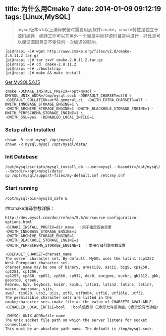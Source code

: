 title: 为什么用Cmake？
date: 2014-01-09 09:12:19
tags: [Linux,MySQL]
---

>mysql版本5.5以上编译安装时需要用到软件cmake，cmake特性是独立于源码编译，编译工作可以在另外一个目录中而非源码目录中进行，好处是可以保证源码目录不受任何一次编译的影响。

```
[pi@raspi ~]# wget http://www.cmake.org/files/v2.8/cmake-2.8.11.2.tar.gz
[pi@raspi ~]# tar zxvf cmake-2.8.11.2.tar.gz
[pi@raspi ~]# cd  cmake-2.8.11.2
[pi@raspi ~]# ./bootstrap
[pi@raspi ~]# make && make install
```

[Get MySQL5.6.15](http://dev.mysql.com/get/Downloads/MySQL-5.6/mysql-5.6.15.tar.gz)

``` shell
cmake -DCMAKE_INSTALL_PREFIX=/opt/mysql -DMYSQL_UNIX_ADDR=/tmp/mysql.sock -DDEFAULT_CHARSET=utf8 \
-DDEFAULT_COLLATION=utf8_general_ci  -DWITH_EXTRA_CHARSETS=all -DWITH_INNOBASE_STORAGE_ENGINE=1 \
-DWITH_ARCHIVE_STORAGE_ENGINE=1 -DWITH_BLACKHOLE_STORAGE_ENGINE=1 -DWITH_PERFSCHEMA_STORAGE_ENGINE=1 \
-DWITH_SSL=yes  -DENABLED_LOCAL_INFILE=1
```
<!-- more -->
### Setup after Installed

```
chown -R root.mysql /opt/mysql/ 
chown -R mysql.mysql /opt/mysql/data/
```

### Init Database

```
/opt/mysql/scripts/mysql_install_db --user=mysql --basedir=/opt/mysql/ --datadir=/opt/mysql/data/
cp /opt/mysql/support-files/my-default.cnf /etc/my.cnf
```

### Start running

`/opt/mysql/bin/mysqld_safe & `

##cmake编译参数详解：

```
http://dev.mysql.com/doc/refman/5.6/en/source-configuration-options.html
-DCMAKE_INSTALL_PREFIX=dir_name  ：用于指定安装目录
-DWITH_INNOBASE_STORAGE_ENGINE=1
-DWITH_ARCHIVE_STORAGE_ENGINE=1
-DWITH_BLACKHOLE_STORAGE_ENGINE=1
-DWITH_PERFSCHEMA_STORAGE_ENGINE=1  ：常用存储引擎参数设置

-DDEFAULT_CHARSET=charset_name
The server character set. By default, MySQL uses the latin1 (cp1252 West European) character set.
charset_name may be one of binary, armscii8, ascii, big5, cp1250, cp1251, cp1256, 
cp1257, cp850, cp852, cp866, cp932, dec8, eucjpms, euckr, gb2312, gbk, geostd8, greek, 
hebrew, hp8, keybcs2, koi8r, koi8u, latin1, latin2, latin5, latin7, macce, macroman, sjis, 
swe7, tis620, ucs2, ujis, utf8, utf8mb4, utf16, utf16le, utf32. 
The permissible character sets are listed in the cmake/character_sets.cmake file as the value of CHARSETS_AVAILABLE.
-DENABLED_LOCAL_INFILE=bool  ：bool值表示（1表示允许该功能，0表示没有改功能）
 
-DMYSQL_UNIX_ADDR=file_name
The Unix socket file path on which the server listens for socket connections. 
This must be an absolute path name. The default is /tmp/mysql.sock.
```


